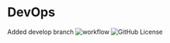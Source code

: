# DevOps
Added develop branch
![workflow](https://github.com/napgith/devops2/actions/workflows/main.yml/badge.svg)
![GitHub License](https://img.shields.io/github/license/napgith/devops2)
